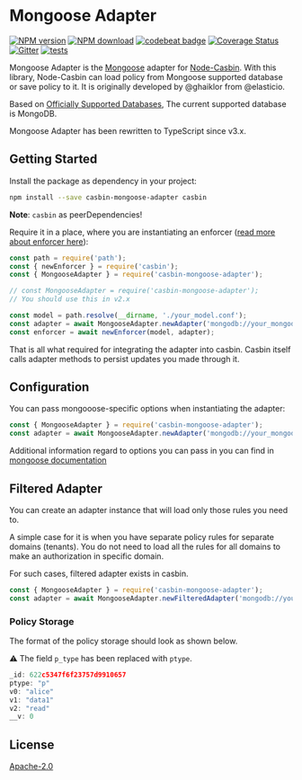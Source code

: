 Mongoose Adapter
====
[![NPM version][npm-image]][npm-url]
[![NPM download][download-image]][download-url]
[![codebeat badge](https://codebeat.co/badges/c17c9ee1-da42-4db3-8047-9574ad2b23b1)](https://codebeat.co/projects/github-com-node-casbin-mongoose-adapter-master)
[![Coverage Status](https://coveralls.io/repos/github/node-casbin/mongoose-adapter/badge.svg?branch=master)](https://coveralls.io/github/node-casbin/mongoose-adapter?branch=master)
[![Gitter](https://badges.gitter.im/Join%20Chat.svg)](https://gitter.im/casbin/lobby)
[![tests](https://github.com/node-casbin/mongoose-adapter/actions/workflows/main.yml/badge.svg)](https://github.com/node-casbin/mongoose-adapter/actions/workflows/main.yml)

[npm-image]: https://img.shields.io/npm/v/casbin-mongoose-adapter.svg?style=flat-square
[npm-url]: https://npmjs.org/package/casbin-mongoose-adapter
[download-image]: https://img.shields.io/npm/dm/casbin-mongoose-adapter.svg?style=flat-square
[download-url]: https://npmjs.org/package/casbin-mongoose-adapter

Mongoose Adapter is the [Mongoose](https://github.com/Automattic/mongoose/) adapter for [Node-Casbin](https://github.com/casbin/node-casbin). With this library, Node-Casbin can load policy from Mongoose supported database or save policy to it. It is originally developed by @ghaiklor from @elasticio.

Based on [Officially Supported Databases](https://mongoosejs.com/docs/), The current supported database is MongoDB.

Mongoose Adapter has been rewritten to TypeScript since v3.x.

## Getting Started

Install the package as dependency in your project:

```bash
npm install --save casbin-mongoose-adapter casbin
```
**Note**: `casbin` as peerDependencies!

Require it in a place, where you are instantiating an enforcer ([read more about enforcer here](https://github.com/casbin/node-casbin#get-started)):

```javascript
const path = require('path');
const { newEnforcer } = require('casbin');
const { MongooseAdapter } = require('casbin-mongoose-adapter');

// const MongooseAdapter = require('casbin-mongoose-adapter');
// You should use this in v2.x

const model = path.resolve(__dirname, './your_model.conf');
const adapter = await MongooseAdapter.newAdapter('mongodb://your_mongodb_uri:27017');
const enforcer = await newEnforcer(model, adapter);
```

That is all what required for integrating the adapter into casbin.
Casbin itself calls adapter methods to persist updates you made through it.

## Configuration

You can pass mongooose-specific options when instantiating the adapter:

```javascript
const { MongooseAdapter } = require('casbin-mongoose-adapter');
const adapter = await MongooseAdapter.newAdapter('mongodb://your_mongodb_uri:27017', { mongoose_options: 'here' });
```

Additional information regard to options you can pass in you can find in [mongoose documentation](https://mongoosejs.com/docs/connections.html#options)

## Filtered Adapter

You can create an adapter instance that will load only those rules you need to.

A simple case for it is when you have separate policy rules for separate domains (tenants).
You do not need to load all the rules for all domains to make an authorization in specific domain.

For such cases, filtered adapter exists in casbin.

```javascript
const { MongooseAdapter } = require('casbin-mongoose-adapter');
const adapter = await MongooseAdapter.newFilteredAdapter('mongodb://your_mongodb_uri:27017');
```

### Policy Storage
The format of the policy storage should look as shown below.

⚠ The field `p_type` has been replaced with `ptype`.

```js
_id: 622c5347f6f23757d9910657
ptype: "p"
v0: "alice"
v1: "data1"
v2: "read"
__v: 0
```

## License

[Apache-2.0](./LICENSE)
